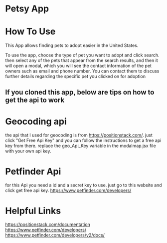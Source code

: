 # Petsy App

# How To Use 
This App allows finding pets to adopt easier in the United States. 

To use the app, choose the type of pet you want to adopt and click search. then select any of the pets that appear from the search results, and then it will open a modal, which you will see the contact information of the pet owners such as email and phone number.  You can contact them to discuss further details regarding the specific pet you clicked on for adoption

## If you cloned this app, below are tips on how to get the api to work

# Geocoding api

the api that I used for geocoding is from https://positionstack.com/.  just click "Get Free Api Key" and you can follow the instructions to get a free api key from there. replace the geo_Api_Key variable in the modalmap.jsx file with your own api key.

# Petfinder Api
for this Api you need a id and a secret key to use. 
just go to this website and click get free api key.
https://www.petfinder.com/developers/

# Helpful Links
https://positionstack.com/documentation
https://www.petfinder.com/developers/
https://www.petfinder.com/developers/v2/docs/
